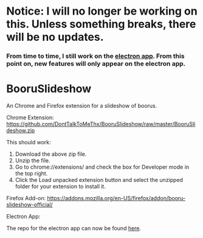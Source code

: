 # Notice: I will no longer be working on this. Unless something breaks, there will be no updates.

### From time to time, I still work on the [electron app](https://github.com/DontTalkToMeThx/BooruSlideshowElectron). From this point on, new features will only appear on the electron app.

# BooruSlideshow
An Chrome and Firefox extension for a slideshow of boorus.

Chrome Extension:
https://github.com/DontTalkToMeThx/BooruSlideshow/raw/master/BooruSlideshow.zip

This should work:
1. Download the above zip file.
3. Unzip the file.
4. Go to chrome://extensions/ and check the box for Developer mode in the top right.
5. Click the Load unpacked extension button and select the unzipped folder for your extension to install it.

Firefox Add-on:
https://addons.mozilla.org/en-US/firefox/addon/booru-slideshow-official/

Electron App:

The repo for the electron app can now be found [here](https://github.com/DontTalkToMeThx/BooruSlideshowElectron).
